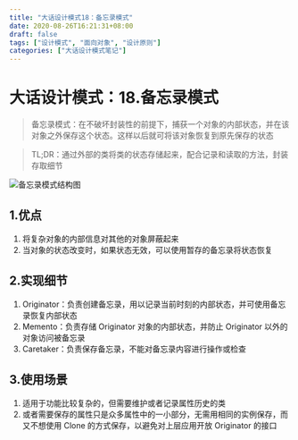 ```yaml
---
title: "大话设计模式18：备忘录模式"
date: 2020-08-26T16:21:31+08:00
draft: false
tags: ["设计模式", "面向对象", "设计原则"]
categories: ["大话设计模式笔记"]
---
```


# 大话设计模式：18.备忘录模式

> 备忘录模式：在不破坏封装性的前提下，捕获一个对象的内部状态，并在该对象之外保存这个状态。这样以后就可将该对象恢复到原先保存的状态

> TL;DR：通过外部的类将类的状态存储起来，配合记录和读取的方法，封装存取细节

![备忘录模式结构图](/images/备忘录模式.jpg)

## 1.优点

1. 将复杂对象的内部信息对其他的对象屏蔽起来
2. 当对象的状态改变时，如果状态无效，可以使用暂存的备忘录将状态恢复

## 2.实现细节

1. Originator：负责创建备忘录，用以记录当前时刻的内部状态，并可使用备忘录恢复内部状态
2. Memento：负责存储 Originator 对象的内部状态，并防止 Originator 以外的对象访问被备忘录
3. Caretaker：负责保存备忘录，不能对备忘录内容进行操作或检查

## 3.使用场景

1. 适用于功能比较复杂的，但需要维护或者记录属性历史的类
2. 或者需要保存的属性只是众多属性中的一小部分，无需用相同的实例保存，而又不想使用 Clone 的方式保存，以避免对上层应用开放 Originator 的接口
